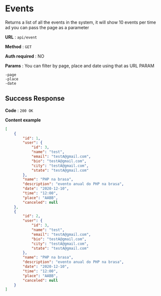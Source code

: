 # Events

Returns a list of all the events in the system, it will show 10 events per time ad you can pass the page as a parameter

**URL** : `api/event`

**Method** : `GET`

**Auth required** : NO

**Params** : You can filter by page, place and date using that as URL PARAM

    -page
    -place
    -date
## Success Response

**Code** : `200 OK`

**Content example**

```json
[
    {
        "id": 1,
        "user": {
            "id": 3,
            "name": "test",
            "email": "testA@gmail.com",
            "bio": "testA@gmail.com",
            "city": "testA@gmail.com",
            "state": "testA@gmail.com"
        },
        "name": "PHP na brasa",
        "description": "evento anual do PHP na brasa",
        "date": "2020-12-10",
        "time": "12:00",
        "place": "AABB",
        "canceled": null
    },
    {
        "id": 2,
        "user": {
            "id": 3,
            "name": "test",
            "email": "testA@gmail.com",
            "bio": "testA@gmail.com",
            "city": "testA@gmail.com",
            "state": "testA@gmail.com"
        },
        "name": "PHP na brasa",
        "description": "evento anual do PHP na brasa",
        "date": "2020-12-10",
        "time": "12:00",
        "place": "AABB",
        "canceled": null
    }
]
```
